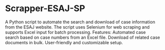 # Scrapper-ESAJ-SP
A Python script to automate the search and download of case information from the ESAJ website. The script uses Selenium for web scraping and supports Excel input for batch processing.  Features:  Automated case search based on case numbers from an Excel file. Download of related case documents in bulk. User-friendly and customizable setup.
